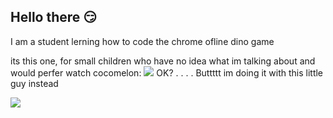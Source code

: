 ## Hello there 😏

I am a student lerning how to code the chrome ofline dino game

its this one, for small children who have no idea what im talking about and would perfer watch cocomelon:
![](https://chrome-dino.com/assets/img/chrom_dino_run_360.webp) OK?
.
.
.
.
Buttttt im doing it with this little guy instead

![](https://pm1.aminoapps.com/6581/0794ba0aa9ec92187be07ccb27000b22b4d01628_00.jpg)
